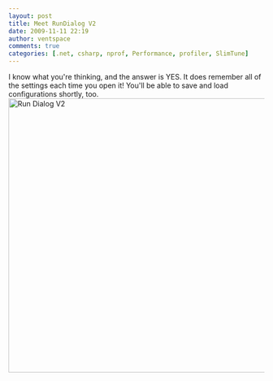 ```yaml
---
layout: post
title: Meet RunDialog V2
date: 2009-11-11 22:19
author: ventspace
comments: true
categories: [.net, csharp, nprof, Performance, profiler, SlimTune]
---
```

I know what you're thinking, and the answer is YES. It does remember all of the settings each time you open it! You'll be able to save and load configurations shortly, too.
<a href="http://ventspace.files.wordpress.com/2009/11/111109-rundialogv2.jpg"><img src="http://ventspace.files.wordpress.com/2009/11/111109-rundialogv2.jpg" alt="Run Dialog V2" title="Run Dialog V2" width="602" height="540" class="alignnone size-full wp-image-334" /></a>
